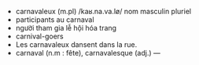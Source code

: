 
- carnavaleux (m.pl)	/kaʁ.na.va.lø/	nom masculin pluriel	
- participants au carnaval	
- người tham gia lễ hội hóa trang	
- carnival-goers	
- Les carnavaleux dansent dans la rue.	
- carnaval (n.m : fête), carnavalesque (adj.)	—